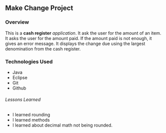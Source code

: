 ## Make Change Project

### Overview

This is a **cash register** *application*.
It ask the user for the amount of an item.
It asks the user for the amount paid.
If the amount paid is not enough, it gives an error message.
It displays the change due using the largest denomination from the cash register.

### Technologies Used

* Java
* Eclipse
* Git
* Github

###### Lessons Learned

- I learned rounding
- I learned methods
- I learned about decimal math not being rounded.
